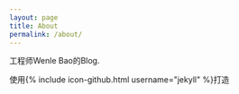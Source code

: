 ```yaml
---
layout: page
title: About
permalink: /about/
---
```


工程师Wenle Bao的Blog.

使用{% include icon-github.html username="jekyll" %}打造
